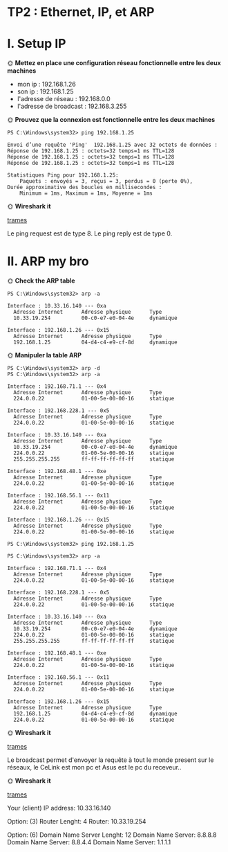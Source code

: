 # TP2 : Ethernet, IP, et ARP

# I. Setup IP

🌞 **Mettez en place une configuration réseau fonctionnelle entre les deux machines**
- mon ip : 192.168.1.26
- son ip : 192.168.1.25
- l'adresse de réseau : 192.168.0.0
- l'adresse de broadcast : 192.168.3.255
  

🌞 **Prouvez que la connexion est fonctionnelle entre les deux machines**

````
PS C:\Windows\system32> ping 192.168.1.25

Envoi d’une requête 'Ping'  192.168.1.25 avec 32 octets de données :
Réponse de 192.168.1.25 : octets=32 temps=1 ms TTL=128
Réponse de 192.168.1.25 : octets=32 temps=1 ms TTL=128
Réponse de 192.168.1.25 : octets=32 temps=1 ms TTL=128

Statistiques Ping pour 192.168.1.25:
    Paquets : envoyés = 3, reçus = 3, perdus = 0 (perte 0%),
Durée approximative des boucles en millisecondes :
    Minimum = 1ms, Maximum = 1ms, Moyenne = 1ms
````

🌞 **Wireshark it**

[trames](./dossier_photo/trames_ping.pcapng)

Le ping request est de type 8.
Le ping reply est de type 0.

# II. ARP my bro


🌞 **Check the ARP table**

````
PS C:\Windows\system32> arp -a

Interface : 10.33.16.140 --- 0xa
  Adresse Internet      Adresse physique      Type
  10.33.19.254          00-c0-e7-e0-04-4e     dynamique

Interface : 192.168.1.26 --- 0x15
  Adresse Internet      Adresse physique      Type
  192.168.1.25          04-d4-c4-e9-cf-8d     dynamique

  ````
🌞 **Manipuler la table ARP**
````
PS C:\Windows\system32> arp -d
PS C:\Windows\system32> arp -a

Interface : 192.168.71.1 --- 0x4
  Adresse Internet      Adresse physique      Type
  224.0.0.22            01-00-5e-00-00-16     statique

Interface : 192.168.228.1 --- 0x5
  Adresse Internet      Adresse physique      Type
  224.0.0.22            01-00-5e-00-00-16     statique

Interface : 10.33.16.140 --- 0xa
  Adresse Internet      Adresse physique      Type
  10.33.19.254          00-c0-e7-e0-04-4e     dynamique
  224.0.0.22            01-00-5e-00-00-16     statique
  255.255.255.255       ff-ff-ff-ff-ff-ff     statique

Interface : 192.168.48.1 --- 0xe
  Adresse Internet      Adresse physique      Type
  224.0.0.22            01-00-5e-00-00-16     statique

Interface : 192.168.56.1 --- 0x11
  Adresse Internet      Adresse physique      Type
  224.0.0.22            01-00-5e-00-00-16     statique

Interface : 192.168.1.26 --- 0x15
  Adresse Internet      Adresse physique      Type
  224.0.0.22            01-00-5e-00-00-16     statique
  ````

````
PS C:\Windows\system32> ping 192.168.1.25
````

````
PS C:\Windows\system32> arp -a

Interface : 192.168.71.1 --- 0x4
  Adresse Internet      Adresse physique      Type
  224.0.0.22            01-00-5e-00-00-16     statique

Interface : 192.168.228.1 --- 0x5
  Adresse Internet      Adresse physique      Type
  224.0.0.22            01-00-5e-00-00-16     statique

Interface : 10.33.16.140 --- 0xa
  Adresse Internet      Adresse physique      Type
  10.33.19.254          00-c0-e7-e0-04-4e     dynamique
  224.0.0.22            01-00-5e-00-00-16     statique
  255.255.255.255       ff-ff-ff-ff-ff-ff     statique

Interface : 192.168.48.1 --- 0xe
  Adresse Internet      Adresse physique      Type
  224.0.0.22            01-00-5e-00-00-16     statique

Interface : 192.168.56.1 --- 0x11
  Adresse Internet      Adresse physique      Type
  224.0.0.22            01-00-5e-00-00-16     statique

Interface : 192.168.1.26 --- 0x15
  Adresse Internet      Adresse physique      Type
  192.168.1.25          04-d4-c4-e9-cf-8d     dynamique
  224.0.0.22            01-00-5e-00-00-16     statique
````

🌞 **Wireshark it**

[trames](dossier_photo/trames_arp.pcapng)

Le broadcast permet d'envoyer la requête à tout le monde present sur le réseaux,
le CeLink est mon pc et Asus est le pc du receveur..

🌞 **Wireshark it**

[trames](dossier_photo/trames_dhcp.pcapng)

Your (client) IP address: 10.33.16.140

Option: (3) Router
        Lenght: 4
        Router: 10.33.19.254

Option: (6) Domain Name Server
        Lenght: 12
        Domain Name Server: 8.8.8.8
        Domain Name Server: 8.8.4.4
        Domain Name Server: 1.1.1.1